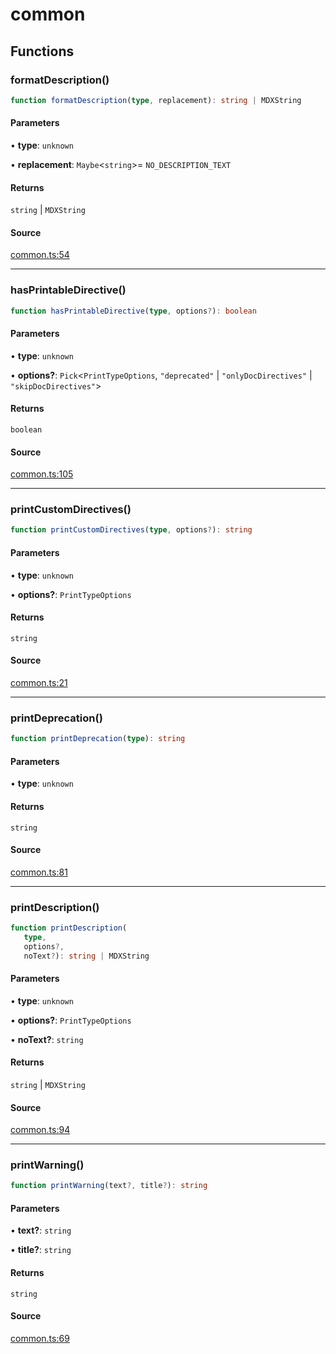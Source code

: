 # common

## Functions

### formatDescription()

```ts
function formatDescription(type, replacement): string | MDXString
```

#### Parameters

• **type**: `unknown`

• **replacement**: `Maybe`\<`string`\>= `NO_DESCRIPTION_TEXT`

#### Returns

`string` \| `MDXString`

#### Source

[common.ts:54](https://github.com/graphql-markdown/graphql-markdown/blob/main/packages/printer-legacy/src/common.ts#L54)

***

### hasPrintableDirective()

```ts
function hasPrintableDirective(type, options?): boolean
```

#### Parameters

• **type**: `unknown`

• **options?**: `Pick`\<`PrintTypeOptions`, `"deprecated"` \| `"onlyDocDirectives"` \| `"skipDocDirectives"`\>

#### Returns

`boolean`

#### Source

[common.ts:105](https://github.com/graphql-markdown/graphql-markdown/blob/main/packages/printer-legacy/src/common.ts#L105)

***

### printCustomDirectives()

```ts
function printCustomDirectives(type, options?): string
```

#### Parameters

• **type**: `unknown`

• **options?**: `PrintTypeOptions`

#### Returns

`string`

#### Source

[common.ts:21](https://github.com/graphql-markdown/graphql-markdown/blob/main/packages/printer-legacy/src/common.ts#L21)

***

### printDeprecation()

```ts
function printDeprecation(type): string
```

#### Parameters

• **type**: `unknown`

#### Returns

`string`

#### Source

[common.ts:81](https://github.com/graphql-markdown/graphql-markdown/blob/main/packages/printer-legacy/src/common.ts#L81)

***

### printDescription()

```ts
function printDescription(
   type, 
   options?, 
   noText?): string | MDXString
```

#### Parameters

• **type**: `unknown`

• **options?**: `PrintTypeOptions`

• **noText?**: `string`

#### Returns

`string` \| `MDXString`

#### Source

[common.ts:94](https://github.com/graphql-markdown/graphql-markdown/blob/main/packages/printer-legacy/src/common.ts#L94)

***

### printWarning()

```ts
function printWarning(text?, title?): string
```

#### Parameters

• **text?**: `string`

• **title?**: `string`

#### Returns

`string`

#### Source

[common.ts:69](https://github.com/graphql-markdown/graphql-markdown/blob/main/packages/printer-legacy/src/common.ts#L69)
